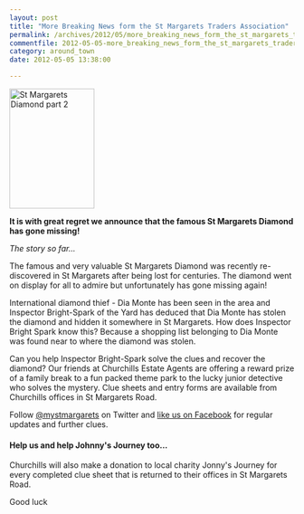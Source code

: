 ```yaml
---
layout: post
title: "More Breaking News form the St Margarets Traders Association"
permalink: /archives/2012/05/more_breaking_news_form_the_st_margarets_traders_a.html
commentfile: 2012-05-05-more_breaking_news_form_the_st_margarets_traders_a
category: around_town
date: 2012-05-05 13:38:00

---
```


<a href="/assets/images/2012/St-Margarets-Diamond-part-2.jpg" title="See larger version of - St Margarets Diamond part 2"><img src="/assets/images/2012/St-Margarets-Diamond-part-2_thumb.jpg" width="150" height="212" alt="St Margarets Diamond part 2" class="photo right" /></a>

**It is with great regret we announce that the famous St Margarets Diamond has gone missing!**

*The story so far...*

The famous and very valuable St Margarets Diamond was recently re-discovered in St Margarets after being lost for centuries. The diamond went on display for all to admire but unfortunately has gone missing again!

International diamond thief - Dia Monte has been seen in the area and Inspector Bright-Spark of the Yard has deduced that Dia Monte has stolen the diamond and hidden it somewhere in St Margarets. How does Inspector Bright Spark know this? Because a shopping list belonging to Dia Monte was found near to where the diamond was stolen.

Can you help Inspector Bright-Spark solve the clues and recover the diamond? Our friends at Churchills Estate Agents are offering a reward prize of a family break to a fun packed theme park to the lucky junior detective who solves the mystery. Clue sheets and entry forms are available from Churchills offices in St Margarets Road.

Follow [@mystmargarets](https://twitter.com/#!/mystmgrts) on Twitter and [like us on Facebook](http://www.facebook.com/mystmags) for regular updates and further clues.

#### Help us and help Johnny's Journey too...

Churchills will also make a donation to local charity Jonny's Journey for every completed clue sheet that is returned to their offices in St Margarets Road.

Good luck
